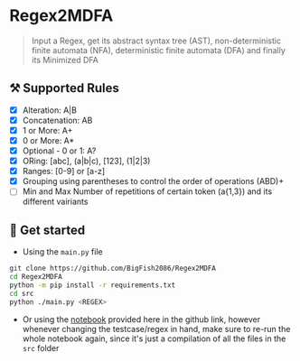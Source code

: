 # Regex2MDFA
> Input a Regex, get its abstract syntax tree (AST), non-deterministic finite automata (NFA), deterministic finite automata (DFA) and finally its Minimized DFA

## ⚒️ Supported Rules<a name = "features"></a>

- [x] Alteration: A|B
- [x] Concatenation: AB
- [x] 1 or More: A+
- [x] 0 or More: A*
- [x] Optional - 0 or 1: A?
- [x] ORing: [abc], (a|b|c), [123], (1|2|3)
- [x] Ranges: [0-9] or [a-z]
- [x] Grouping using parentheses to control the order of operations (ABD)+
- [ ] Min and Max Number of repetitions of certain token (a{1,3}) and its different vairiants

## 🏁 Get started <a name = "Install"></a>
- Using the ` main.py ` file

```bash
git clone https://github.com/BigFish2086/Regex2MDFA
cd Regex2MDFA
python -m pip install -r requirements.txt
cd src
python ./main.py <REGEX>
```

- Or using the [notebook](./regex2mdfa.ipynb) provided here in the github link, however whenever changing the testcase/regex in hand,
make sure to re-run the whole notebook again, since it's just a compilation of all the files in the ` src ` folder

